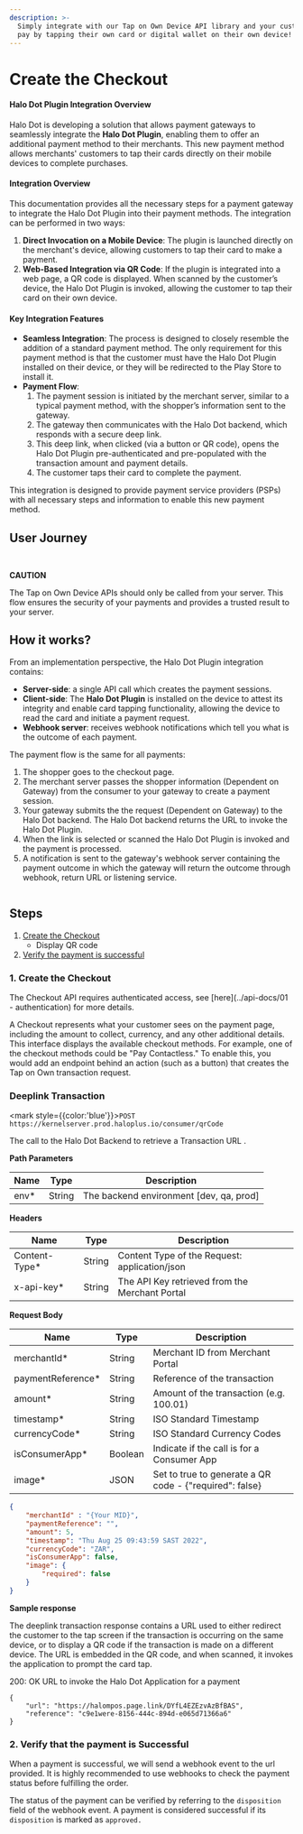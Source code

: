 ```yaml
---
description: >-
  Simply integrate with our Tap on Own Device API library and your customers can
  pay by tapping their own card or digital wallet on their own device!
---
```


# Create the Checkout

#### Halo Dot Plugin Integration Overview

Halo Dot is developing a solution that allows payment gateways to seamlessly integrate the **Halo Dot Plugin**, enabling them to offer an additional payment method to their merchants. This new payment method allows merchants' customers to tap their cards directly on their mobile devices to complete purchases.

#### Integration Overview

This documentation provides all the necessary steps for a payment gateway to integrate the Halo Dot Plugin into their payment methods. The integration can be performed in two ways:

1. **Direct Invocation on a Mobile Device**: The plugin is launched directly on the merchant's device, allowing customers to tap their card to make a payment.
2. **Web-Based Integration via QR Code**: If the plugin is integrated into a web page, a QR code is displayed. When scanned by the customer’s device, the Halo Dot Plugin is invoked, allowing the customer to tap their card on their own device.

#### Key Integration Features

* **Seamless Integration**: The process is designed to closely resemble the addition of a standard payment method. The only requirement for this payment method is that the customer must have the Halo Dot Plugin installed on their device, or they will be redirected to the Play Store to install it.
* **Payment Flow**:
  1. The payment session is initiated by the merchant server, similar to a typical payment method, with the shopper’s information sent to the gateway.
  2. The gateway then communicates with the Halo Dot backend, which responds with a secure deep link.
  3. This deep link, when clicked (via a button or QR code), opens the Halo Dot Plugin pre-authenticated and pre-populated with the transaction amount and payment details.
  4. The customer taps their card to complete the payment.

This integration is designed to provide payment service providers (PSPs) with all necessary steps and information to enable this new payment method.

## User Journey

<figure><img src="/img/user-journey-1.png" alt="" /><figcaption></figcaption></figure>

<figure><img src="/img/user-journey-2.png" alt="" /><figcaption></figcaption></figure>


**CAUTION**

The Tap on Own Device APIs should only be called from your server. This flow ensures the security of your payments and provides a trusted result to your server.


## How it works?

From an implementation perspective, the Halo Dot Plugin integration contains:

* **Server-side**: a single API call which creates the payment sessions.
* **Client-side**: The **Halo Dot Plugin** is installed on the device to attest its integrity and enable card tapping functionality, allowing the device to read the card and initiate a payment request.
* **Webhook server**: receives webhook notifications which tell you what is the outcome of each payment.

The payment flow is the same for all payments:

1. The shopper goes to the checkout page.
2. The merchant server passes the shopper information (Dependent on Gateway) from the consumer to your gateway to create a payment session.
3. Your gateway submits the the request (Dependent on Gateway) to the Halo Dot backend. The Halo Dot backend returns the URL to invoke the Halo Dot Plugin.&#x20;
4. When the link is selected or scanned the Halo Dot Plugin is invoked and the payment is processed.
5. A notification is sent to the gateway's webhook server containing the payment outcome in which the gateway will return the outcome through webhook, return URL or listening service.

<figure><img src="/img/how-it-works.png" alt="" /><figcaption></figcaption></figure>

## Steps

1. [Create the Checkout](create-the-checkout.md#id-1.-create-the-checkout)
   * Display QR code
2. [Verify the payment is successful](create-the-checkout.md#id-2.-verify-that-the-payment-is-successful)

### 1. Create the Checkout

The Checkout API requires authenticated access, see [here](../api-docs/01 - authentication) for more details.

A Checkout represents what your customer sees on the payment page, including the amount to collect, currency, and any other additional details. This interface displays the available checkout methods. For example, one of the checkout methods could be "Pay Contactless." To enable this, you would add an endpoint behind an action (such as a button) that creates the Tap on Own transaction request.

### Deeplink Transaction <a href="#deeplink-transaction" id="deeplink-transaction"></a>


<mark style={{color:'blue'}}>`POST`</mark> `https://kernelserver.prod.haloplus.io/consumer/qrCode`


The call to the Halo Dot Backend to retrieve a Transaction URL .

**Path Parameters**

| Name  | Type   | Description                              |
| ----- | ------ | ---------------------------------------- |
| env\* | String | The backend environment \[dev, qa, prod] |

**Headers**

| Name           | Type   | Description                                    |
| -------------- | ------ | ---------------------------------------------- |
| Content-Type\* | String | Content Type of the Request: application/json  |
| x-api-key\*    | String | The API Key retrieved from the Merchant Portal |

**Request Body**

| Name               | Type    | Description                                               |
| ------------------ | ------- |-----------------------------------------------------------|
| merchantId\*       | String  | Merchant ID from Merchant Portal                          |
| paymentReference\* | String  | Reference of the transaction                              |
| amount\*           | String  | Amount of the transaction (e.g. 100.01)                   |
| timestamp\*        | String  | ISO Standard Timestamp                                    |
| currencyCode\*     | String  | ISO Standard Currency Codes                               |
| isConsumerApp\*    | Boolean | Indicate if the call is for a Consumer App                |
| image\*            | JSON    | Set to true to generate a QR code - \{"required": false\} |

```json
{
    "merchantId" : "{Your MID}", 
    "paymentReference": "",
    "amount": 5, 
    "timestamp": "Thu Aug 25 09:43:59 SAST 2022", 
    "currencyCode": "ZAR",
    "isConsumerApp": false,
    "image": {
        "required": false
    }
}
```

**Sample response**

The deeplink transaction response contains a URL used to either redirect the customer to the tap screen if the transaction is occurring on the same device, or to display a QR code if the transaction is made on a different device. The URL is embedded in the QR code, and when scanned, it invokes the application to prompt the card tap.

200: OK URL to invoke the Halo Dot Application for a payment

```
{
    "url": "https://halompos.page.link/DYfL4EZEzvAzBfBAS",
    "reference": "c9e1were-8156-444c-894d-e065d71366a6"
}
```

### 2. Verify that the payment is Successful

When a payment is successful, we will send a webhook event to the url provided. It is highly recommended to use webhooks to check the payment status before fulfilling the order.

The status of the payment can be verified by referring to the `disposition` field of the webhook event. A payment is considered successful if its `disposition` is marked as `approved.`







[^1]: 
